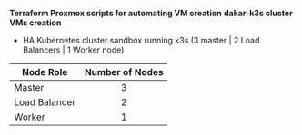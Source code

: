**Terraform Proxmox scripts for automating VM creation**
**dakar-k3s cluster VMs creation**
- HA Kubernetes cluster sandbox running k3s (3 master | 2 Load Balancers | 1 Worker node) 

| Node Role          | Number of Nodes |
|--------------------|:---------------:|
| Master             |  3 |
| Load Balancer      |  2 |
| Worker             |  1 |